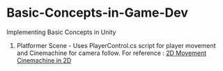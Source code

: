 # Basic-Concepts-in-Game-Dev
 Implementing Basic Concepts in Unity
	
 1. Platformer Scene - Uses PlayerControl.cs script for player movement and Cinemachine for camera follow.
    For reference : [2D Movement](https://youtu.be/QGDeafTx5ug)
                    [Cinemachine in 2D](https://youtu.be/2jTY11Am0Ig)
